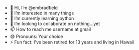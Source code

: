 <!--- dummy comment --->
- 👋 Hi, I’m @embradfield
- 👀 I’m interested in many things
- 🌱 I’m currently learning python
- 💞️ I’m looking to collaborate on nothing...yet
- 📫 How to reach me username at gmail
- 😄 Pronouns: Your choice
- ⚡ Fun fact: I've been retired for 13 years and living in Hawaii

<!---
embradfield/embradfield is a ✨ special ✨ repository because its `README.md` (this file) appears on your GitHub profile.
You can click the Preview link to take a look at your changes.
--->
